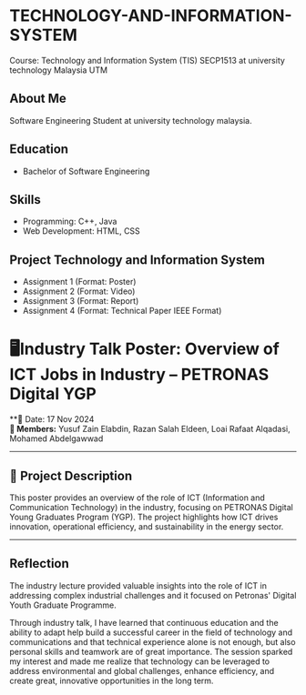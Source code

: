 # TECHNOLOGY-AND-INFORMATION-SYSTEM
Course: Technology and Information System (TIS) SECP1513 at university technology Malaysia UTM
## About Me
Software Engineering Student at university technology malaysia.

## Education
- Bachelor of Software Engineering

## Skills
- Programming: C++, Java
- Web Development: HTML, CSS

## Project Technology and Information System
- Assignment 1 (Format: Poster)
- Assignment 2 (Format: Video) 
- Assignment 3 (Format: Report) 
- Assignment 4 (Format: Technical Paper IEEE Format)

# 🖥️Industry Talk Poster: Overview of ICT Jobs in Industry – PETRONAS Digital YGP  

**📅 Date: 17 Nov 2024  
**👥 Members:** Yusuf Zain Elabdin, Razan Salah Eldeen, Loai Rafaat Alqadasi, Mohamed Abdelgawwad  

---

## 📌 Project Description  
This poster provides an overview of the role of ICT (Information and Communication Technology) in the industry, focusing on PETRONAS Digital Young Graduates Program (YGP). The project highlights how ICT drives innovation, operational efficiency, and sustainability in the energy sector.  

---

## Reflection  
The industry lecture provided valuable insights into the role of ICT in addressing complex industrial challenges and it focused on Petronas' Digital Youth Graduate Programme.  

Through industry talk, I have learned that continuous education and the ability to adapt help build a successful career in the field of technology and communications and that technical experience alone is not enough, but also personal skills and teamwork are of great importance. The session sparked my interest and made me realize that technology can be leveraged to address environmental and global challenges, enhance efficiency, and create great, innovative opportunities in the long term.  

